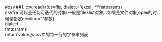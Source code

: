 #csv
##1. csv.reader(csvfile, dialect='excel', **fmtparams)<br>
  csvfile 可以是任何可迭代的对象(一般是file&list对象，如果是文件对象,open的时候请指定newline=""参数)<br>
  dialect<br>
  fmtparams<br>
  return value.从csv中的每一行的字符串列表<br>
